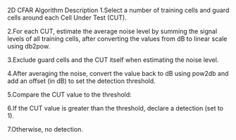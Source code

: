 2D CFAR Algorithm Description
1.Select a number of training cells and guard cells around each Cell Under Test (CUT).

2.For each CUT, estimate the average noise level by summing the signal levels of all training cells, after converting the values from dB to linear scale using db2pow.

3.Exclude guard cells and the CUT itself when estimating the noise level.

4.After averaging the noise, convert the value back to dB using pow2db and add an offset (in dB) to set the detection threshold.

5.Compare the CUT value to the threshold:

6.If the CUT value is greater than the threshold, declare a detection (set to 1).

7.Otherwise, no detection.

